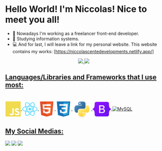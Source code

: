 # Hello World! I'm Niccolas! Nice to meet you all!

- 🔭 Nowadays I'm working as a freelancer front-end developer.
- 🌱 Studying information systems.
- 💻 And for last, I will leave a link for my personal website. This website contains my works:
  [https://niccolascentedevelopments.netlify.app/]

<div align="center">
  <a href="https://github.com/pedrosbdv">
  <img height="180em" src="https://github-readme-stats.vercel.app/api?username=NiccolasCente&show_icons=true&theme=dracula&include_all_commits=true&count_private=true"/>
  <img height="180em" src="https://github-readme-stats.vercel.app/api/top-langs/?username=NiccolasCente&layout=compact&langs_count=7&theme=dracula"/>
</div>


## Languages/Libraries and Frameworks that I use most:
<div style="display: inline_block"><br>
  <img align="center" alt="Js" height="50" width="50" src="https://raw.githubusercontent.com/devicons/devicon/master/icons/javascript/javascript-plain.svg">
  <img align="center" alt="React" height="50" width="50" src="https://raw.githubusercontent.com/devicons/devicon/master/icons/react/react-original.svg">
  <img align="center" alt="HTML" height="50" width="50" src="https://raw.githubusercontent.com/devicons/devicon/master/icons/html5/html5-original.svg">
  <img align="center" alt="CSS" height="50" width="50" src="https://raw.githubusercontent.com/devicons/devicon/master/icons/css3/css3-original.svg">
  <img align="center" alt="Python" height="60" width="60" src="https://raw.githubusercontent.com/devicons/devicon/master/icons/python/python-original.svg">
  <img align="center" alt="Bootstrap" height="60" width="60" src="https://github.com/devicons/devicon/blob/master/icons/bootstrap/bootstrap-original.svg">
  <img align="center" alt="MySQL" height="70" width="70" src="https://camo.githubusercontent.com/e8a5f4b9b8dd4744587a8107387603fcee2dfae96a34f75a867641bcea088113/68747470733a2f2f63646e2e6a7364656c6976722e6e65742f67682f64657669636f6e732f64657669636f6e2f69636f6e732f6d7973716c2f6d7973716c2d6f726967696e616c2d776f72646d61726b2e737667">


</div>  

## My Social Medias:
<div>
  <a href="https://www.linkedin.com/in/niccolas-cente-ba989b23b/"><img src="https://img.shields.io/badge/-LinkedIn-%230077B5?style=for-the-badge&logo=linkedin&logoColor=white" target="_blank"></a> 
  <a href="https://www.youtube.com/@niccolascente4370" ><img src="https://img.shields.io/badge/YouTube-FF0000?style=for-the-badge&logo=youtube&logoColor=white" target="_blank"></a>
  <a href = "niccolas.dev@hotmail.com"><img src="https://img.shields.io/badge/-Gmail-%23333?style=for-the-badge&logo=gmail&logoColor=white" target="_blank"></a>

</div>
